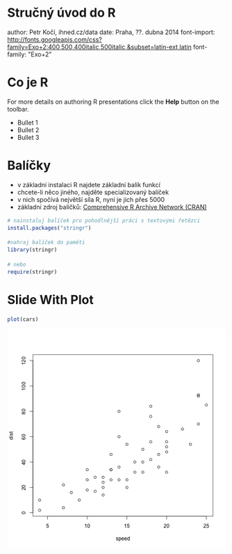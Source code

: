 Stručný úvod do R
========================================================
author: Petr Kočí, ihned.cz/data
date: Praha, ??. dubna 2014
font-import: http://fonts.googleapis.com/css?family=Exo+2:400,500,400italic,500italic,&subset=latin-ext,latin
font-family: "Exo+2"

Co je R
========================================================



For more details on authoring R presentations click the
**Help** button on the toolbar.

- Bullet 1
- Bullet 2
- Bullet 3

Balíčky
========================================================
- v základní instalaci R najdete základní balík funkcí
- chcete-li něco jiného, najděte specializovaný balíček
- v nich spočívá největší síla R, nyní je jich přes 5000
- základní zdroj balíčků: [Comprehensive R Archive Network (CRAN)](http://cran.r-project.org/)

```r
# nainstaluj balíček pro pohodlnější práci s textovými řetězci
install.packages("stringr")

#nahraj balíček do paměti
library(stringr)

# nebo
require(stringr)
```


Slide With Plot
========================================================


```r
plot(cars)
```

![plot of chunk unnamed-chunk-2](uvod-r-figure/unnamed-chunk-2.png) 

